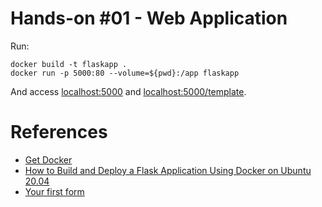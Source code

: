 # Hands-on #01 - Web Application
Run:
```shell
docker build -t flaskapp . 
docker run -p 5000:80 --volume=${pwd}:/app flaskapp
```
And access [localhost:5000](http://localhost:5000) and [localhost:5000/template](http://localhost:5000/template).

# References
* [Get Docker](https://docs.docker.com/get-docker/)
* [How to Build and Deploy a Flask Application Using Docker on Ubuntu 20.04](https://www.digitalocean.com/community/tutorials/how-to-build-and-deploy-a-flask-application-using-docker-on-ubuntu-20-04)
* [Your first form](https://developer.mozilla.org/en-US/docs/Learn/Forms/Your_first_form)